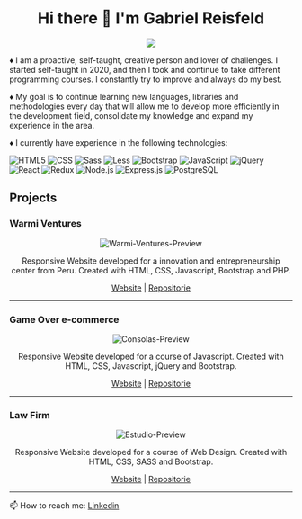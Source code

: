 <h1 align="center"> Hi there 👋 I'm Gabriel Reisfeld</h1>

<p align="center"><img src="https://readme-typing-svg.herokuapp.com?color=F70000&center=true&lines=Full+Stack+Developer"</p>
  
  ♦️ I am a proactive, self-taught, creative person and lover of challenges. I started self-taught in 2020, and then I took and continue to take different programming courses. I constantly try to improve and always do my best. 
  
  ♦️ My goal is to continue learning new languages, libraries and methodologies every day that will allow me to develop more efficiently in the development field, consolidate my knowledge and expand my experience in the area.

♦️ I currently have experience in the following technologies:
  
  ![HTML5](https://img.shields.io/badge/-HTML5-333333?style=flat&logo=HTML5)
  ![CSS](https://img.shields.io/badge/-CSS-333333?style=flat&logo=CSS3&logoColor=1572B6)
  ![Sass](https://img.shields.io/badge/-Sass-333333?style=flat&logo=sass)
  ![Less](https://img.shields.io/badge/-Less-333333?style=flat&logo=less)
  ![Bootstrap](https://img.shields.io/badge/-Bootstrap-333333?style=flat&logo=bootstrap&logoColor=563D7C)
  ![JavaScript](https://img.shields.io/badge/-JavaScript-333333?style=flat&logo=javascript)
  ![jQuery](https://img.shields.io/badge/-jQuery-333333?style=flat&logo=jquery)
  ![React](https://img.shields.io/badge/-React-333333?style=flat&logo=react)
  ![Redux](https://img.shields.io/badge/-Redux-333333?style=flat&logo=redux)
  ![Node.js](https://img.shields.io/badge/-Node.js-333333?style=flat&logo=node.js)
  ![Express.js](https://img.shields.io/badge/-Express.js-333333?style=flat&logo=express.js)
  ![PostgreSQL](https://img.shields.io/badge/-PostgreSQL-333333?style=flat&logo=postgresql)
  
  <h2> Projects </h2>

<h3> Warmi Ventures </h3>
<div align="center"> 
<img src="https://i.ibb.co/hdLh0SX/Warmi-Ventures-Preview.jpg" alt="Warmi-Ventures-Preview">
 
Responsive Website developed for a innovation and entrepreneurship center from Peru. Created with HTML, CSS, Javascript, Bootstrap and PHP.
                                                                                          
 <a href="https://warmiventures.com/">Website</a> | <a href="https://github.com/GabrielReisfeld/Warmi-Ventures/">Repositorie</a>
 </div>
 
<hr></hr>
 
<h3> Game Over e-commerce </h3>
<div align="center"> 
<img src="https://i.ibb.co/YRBpnhG/Consolas-Preview.jpg" alt="Consolas-Preview">
 
Responsive Website developed for a course of Javascript. Created with HTML, CSS, Javascript, jQuery and Bootstrap.
                                                                                          
 <a href="https://gabrielreisfeld.github.io/Proyecto-Curso-Javascript/">Website</a> | <a href="https://github.com/GabrielReisfeld/Proyecto-Curso-Javascript">Repositorie</a>
 </div>
 
<hr></hr>

<h3> Law Firm </h3>
<div align="center"> 
<img src="https://i.ibb.co/THTNmNX/Estudio-Preview.jpg" alt="Estudio-Preview">
 
Responsive Website developed for a course of Web Design. Created with HTML, CSS, SASS and Bootstrap.
                                                                                          
 <a href="https://gabrielreisfeld.github.io/Proyecto-Curso-Desarrollo-Web/">Website</a> | <a href="https://github.com/GabrielReisfeld/Proyecto-Curso-Desarrollo-Web">Repositorie</a>
 </div>
 
<hr></hr>


📫 How to reach me: <a href="https://www.linkedin.com/in/gabriel-reisfeld-polite" target="_blank"> Linkedin</a>
